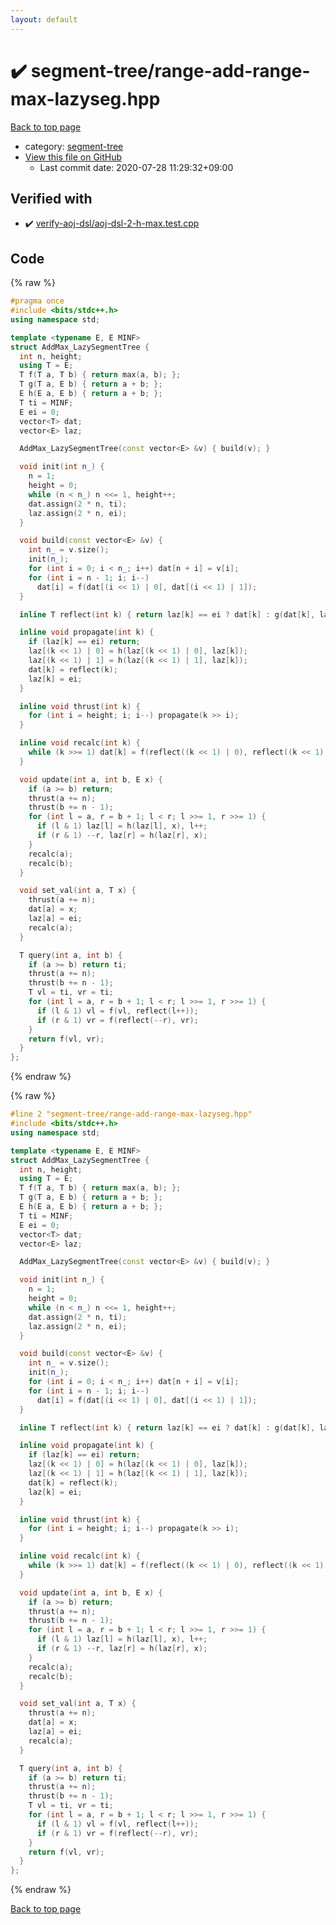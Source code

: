 ```yaml
---
layout: default
---
```


<!-- mathjax config similar to math.stackexchange -->
<script type="text/javascript" async
  src="https://cdnjs.cloudflare.com/ajax/libs/mathjax/2.7.5/MathJax.js?config=TeX-MML-AM_CHTML">
</script>
<script type="text/x-mathjax-config">
  MathJax.Hub.Config({
    TeX: { equationNumbers: { autoNumber: "AMS" }},
    tex2jax: {
      inlineMath: [ ['$','$'] ],
      processEscapes: true
    },
    "HTML-CSS": { matchFontHeight: false },
    displayAlign: "left",
    displayIndent: "2em"
  });
</script>

<script type="text/javascript" src="https://cdnjs.cloudflare.com/ajax/libs/jquery/3.4.1/jquery.min.js"></script>
<script src="https://cdn.jsdelivr.net/npm/jquery-balloon-js@1.1.2/jquery.balloon.min.js" integrity="sha256-ZEYs9VrgAeNuPvs15E39OsyOJaIkXEEt10fzxJ20+2I=" crossorigin="anonymous"></script>
<script type="text/javascript" src="../../assets/js/copy-button.js"></script>
<link rel="stylesheet" href="../../assets/css/copy-button.css" />


# :heavy_check_mark: segment-tree/range-add-range-max-lazyseg.hpp

<a href="../../index.html">Back to top page</a>

* category: <a href="../../index.html#cf992883f659a62542b674f4570b728a">segment-tree</a>
* <a href="{{ site.github.repository_url }}/blob/master/segment-tree/range-add-range-max-lazyseg.hpp">View this file on GitHub</a>
    - Last commit date: 2020-07-28 11:29:32+09:00




## Verified with

* :heavy_check_mark: <a href="../../verify/verify-aoj-dsl/aoj-dsl-2-h-max.test.cpp.html">verify-aoj-dsl/aoj-dsl-2-h-max.test.cpp</a>


## Code

<a id="unbundled"></a>
{% raw %}
```cpp
#pragma once
#include <bits/stdc++.h>
using namespace std;

template <typename E, E MINF>
struct AddMax_LazySegmentTree {
  int n, height;
  using T = E;
  T f(T a, T b) { return max(a, b); };
  T g(T a, E b) { return a + b; };
  E h(E a, E b) { return a + b; };
  T ti = MINF;
  E ei = 0;
  vector<T> dat;
  vector<E> laz;

  AddMax_LazySegmentTree(const vector<E> &v) { build(v); }

  void init(int n_) {
    n = 1;
    height = 0;
    while (n < n_) n <<= 1, height++;
    dat.assign(2 * n, ti);
    laz.assign(2 * n, ei);
  }

  void build(const vector<E> &v) {
    int n_ = v.size();
    init(n_);
    for (int i = 0; i < n_; i++) dat[n + i] = v[i];
    for (int i = n - 1; i; i--)
      dat[i] = f(dat[(i << 1) | 0], dat[(i << 1) | 1]);
  }

  inline T reflect(int k) { return laz[k] == ei ? dat[k] : g(dat[k], laz[k]); }

  inline void propagate(int k) {
    if (laz[k] == ei) return;
    laz[(k << 1) | 0] = h(laz[(k << 1) | 0], laz[k]);
    laz[(k << 1) | 1] = h(laz[(k << 1) | 1], laz[k]);
    dat[k] = reflect(k);
    laz[k] = ei;
  }

  inline void thrust(int k) {
    for (int i = height; i; i--) propagate(k >> i);
  }

  inline void recalc(int k) {
    while (k >>= 1) dat[k] = f(reflect((k << 1) | 0), reflect((k << 1) | 1));
  }

  void update(int a, int b, E x) {
    if (a >= b) return;
    thrust(a += n);
    thrust(b += n - 1);
    for (int l = a, r = b + 1; l < r; l >>= 1, r >>= 1) {
      if (l & 1) laz[l] = h(laz[l], x), l++;
      if (r & 1) --r, laz[r] = h(laz[r], x);
    }
    recalc(a);
    recalc(b);
  }

  void set_val(int a, T x) {
    thrust(a += n);
    dat[a] = x;
    laz[a] = ei;
    recalc(a);
  }

  T query(int a, int b) {
    if (a >= b) return ti;
    thrust(a += n);
    thrust(b += n - 1);
    T vl = ti, vr = ti;
    for (int l = a, r = b + 1; l < r; l >>= 1, r >>= 1) {
      if (l & 1) vl = f(vl, reflect(l++));
      if (r & 1) vr = f(reflect(--r), vr);
    }
    return f(vl, vr);
  }
};
```
{% endraw %}

<a id="bundled"></a>
{% raw %}
```cpp
#line 2 "segment-tree/range-add-range-max-lazyseg.hpp"
#include <bits/stdc++.h>
using namespace std;

template <typename E, E MINF>
struct AddMax_LazySegmentTree {
  int n, height;
  using T = E;
  T f(T a, T b) { return max(a, b); };
  T g(T a, E b) { return a + b; };
  E h(E a, E b) { return a + b; };
  T ti = MINF;
  E ei = 0;
  vector<T> dat;
  vector<E> laz;

  AddMax_LazySegmentTree(const vector<E> &v) { build(v); }

  void init(int n_) {
    n = 1;
    height = 0;
    while (n < n_) n <<= 1, height++;
    dat.assign(2 * n, ti);
    laz.assign(2 * n, ei);
  }

  void build(const vector<E> &v) {
    int n_ = v.size();
    init(n_);
    for (int i = 0; i < n_; i++) dat[n + i] = v[i];
    for (int i = n - 1; i; i--)
      dat[i] = f(dat[(i << 1) | 0], dat[(i << 1) | 1]);
  }

  inline T reflect(int k) { return laz[k] == ei ? dat[k] : g(dat[k], laz[k]); }

  inline void propagate(int k) {
    if (laz[k] == ei) return;
    laz[(k << 1) | 0] = h(laz[(k << 1) | 0], laz[k]);
    laz[(k << 1) | 1] = h(laz[(k << 1) | 1], laz[k]);
    dat[k] = reflect(k);
    laz[k] = ei;
  }

  inline void thrust(int k) {
    for (int i = height; i; i--) propagate(k >> i);
  }

  inline void recalc(int k) {
    while (k >>= 1) dat[k] = f(reflect((k << 1) | 0), reflect((k << 1) | 1));
  }

  void update(int a, int b, E x) {
    if (a >= b) return;
    thrust(a += n);
    thrust(b += n - 1);
    for (int l = a, r = b + 1; l < r; l >>= 1, r >>= 1) {
      if (l & 1) laz[l] = h(laz[l], x), l++;
      if (r & 1) --r, laz[r] = h(laz[r], x);
    }
    recalc(a);
    recalc(b);
  }

  void set_val(int a, T x) {
    thrust(a += n);
    dat[a] = x;
    laz[a] = ei;
    recalc(a);
  }

  T query(int a, int b) {
    if (a >= b) return ti;
    thrust(a += n);
    thrust(b += n - 1);
    T vl = ti, vr = ti;
    for (int l = a, r = b + 1; l < r; l >>= 1, r >>= 1) {
      if (l & 1) vl = f(vl, reflect(l++));
      if (r & 1) vr = f(reflect(--r), vr);
    }
    return f(vl, vr);
  }
};

```
{% endraw %}

<a href="../../index.html">Back to top page</a>

